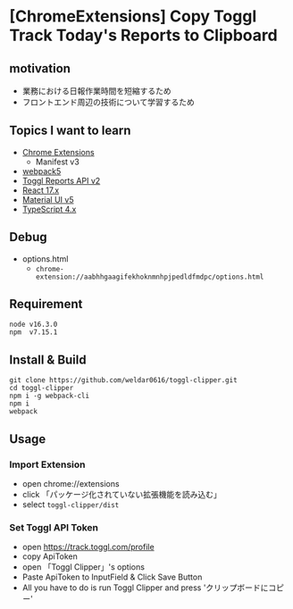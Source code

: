 # [ChromeExtensions] Copy Toggl Track Today's Reports to Clipboard

## motivation
- 業務における日報作業時間を短縮するため
- フロントエンド周辺の技術について学習するため

## Topics I want to learn

- [Chrome Extensions](https://developer.chrome.com/docs/extensions/reference/)
  - Manifest v3
- [webpack5](https://webpack.js.org/)
- [Toggl Reports API v2](https://github.com/toggl/toggl_api_docs/blob/master/reports.md)
- [React 17.x](https://ja.reactjs.org/)
- [Material UI v5](https://mui.com/)
- [TypeScript 4.x](https://www.typescriptlang.org/)

## Debug

- options.html
  - `chrome-extension://aabhhgaagifekhoknmnhpjpedldfmdpc/options.html`

## Requirement

```
node v16.3.0
npm  v7.15.1
```

## Install & Build

```
git clone https://github.com/weldar0616/toggl-clipper.git
cd toggl-clipper
npm i -g webpack-cli
npm i
webpack
```

## Usage
### Import Extension
- open chrome://extensions
- click 「パッケージ化されていない拡張機能を読み込む」
- select `toggl-clipper/dist`
### Set Toggl API Token
- open https://track.toggl.com/profile
- copy ApiToken
- open 「Toggl Clipper」's options
- Paste ApiToken to InputField & Click Save Button
- All you have to do is run Toggl Clipper and press 'クリップボードにコピー'
